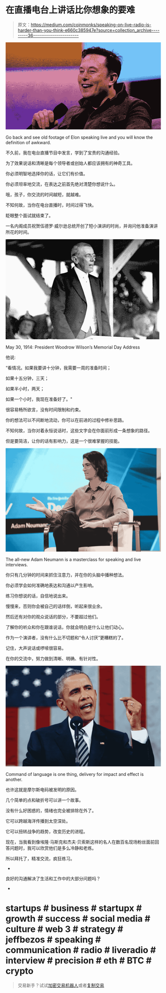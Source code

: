 # 在直播电台上讲话比你想象的要难

> 原文：<https://medium.com/coinmonks/speaking-on-live-radio-is-harder-than-you-think-e660c385947e?source=collection_archive---------36----------------------->

![](img/2b21813260b293eacb736c9aa93e2c64.png)

Go back and see old footage of Elon speaking live and you will know the definition of awkward.

不久前，我在电台直播节目中发言，学到了宝贵的沟通经验。

为了效果说话和清晰是每个领导者或创始人都应该拥有的神奇工具。

你必须明智地选择你的话，让它们有价值。

你必须坦率地交流，在表达之前首先绝对清楚你想说什么。

哦，孩子，你交流的时间越短，就越难。

不知何故，当你在电台直播时，时间过得飞快。

眨眼整个面试就结束了。

一名内阁成员祝贺伍德罗·威尔逊总统开创了短小演讲的时尚，并询问他准备演讲所花的时间。

![](img/ab66dedac8440f37325e21d4452da558.png)

May 30, 1914: President Woodrow Wilson’s Memorial Day Address

他说:

“看情况。如果我要讲十分钟，我需要一周的准备时间；

如果十五分钟，三天；

如果半小时，两天；

如果一个小时，我现在准备好了。"

很容易畅所欲言，没有时间限制和约束。

你的想法可以不间断地流动，你可以在前进的过程中修补思路。

不知何故，当你对着永恒说话时，这些文字会在你面前形成一条想象的路径。

但是要简洁，让你的话有影响力，这是一个很难掌握的技能。

![](img/210efc95f72e9afcc1329c560d0b31e8.png)

The all-new Adam Neumann is a masterclass for speaking and live interviews.

你只有几分钟的时间来抓住注意力，并在你的头脑中播种想法。

你必须学会如何准确地表达和沟通以产生影响。

练习你想说的话，自信地说出来。

慢慢来，否则你会被自己的话绊倒，听起来很业余。

然后还有对你的观众说话的部分，不要超过他们。

了解你的听众和你在跟谁说话，你就会明白是什么让他们动心。

作为一个演讲者，没有什么比不切题和“令人讨厌”更糟糕的了。

记住，大声说话或啰嗦很容易。

在你的交流中，努力做到清晰、明确、有针对性。

![](img/babd623979377a43f68afff3257a696d.png)

Command of language is one thing, delivery for impact and effect is another.

也许这就是摩尔斯电码被发明的原因。

几个简单的点和破折号可以讲一个故事。

没有什么好困惑的，情绪也完全被排除在外了。

它可以跨越海洋传播到太空深处。

它可以扭转战争的趋势，改变历史的进程。

现在，当我看到像埃隆·马斯克和杰夫·贝索斯这样的名人在数百名现场粉丝面前回答问题时，我可以欣赏他们是多么冷静和老练。

所以拜托了，精准交流，疯狂练习。

-

良好的沟通解决了生活和工作中的大部分问题吗？

-

# startups # business # startupx # growth # success # social media # culture # web 3 # strategy # jeffbezos # speaking # communication # radio # liveradio # interview # precision # eth # BTC # crypto

> 交易新手？试试[加密交易机器人](/coinmonks/crypto-trading-bot-c2ffce8acb2a)或者[复制交易](/coinmonks/top-10-crypto-copy-trading-platforms-for-beginners-d0c37c7d698c)